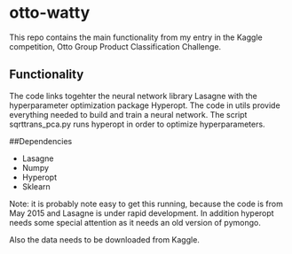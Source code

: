 # otto-watty
This repo contains the main functionality from my entry in the Kaggle competition, Otto Group Product Classification Challenge. 

## Functionality
The code links togehter the neural network library Lasagne with the hyperparameter optimization package Hyperopt.
The code in utils provide everything needed to build and train a neural network. The script sqrttrans_pca.py runs hyperopt in order to optimize hyperparameters. 

##Dependencies
* Lasagne
* Numpy 
* Hyperopt
* Sklearn

Note: it is probably note easy to get this running, because the code is from May 2015 and Lasagne is under rapid development. In addition hyperopt needs some special attention as it needs an old version of pymongo. 

Also the data needs to be downloaded from Kaggle.
